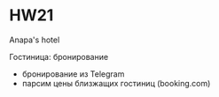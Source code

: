 # HW21
Anapa's hotel

Гостиница: бронирование

+ бронирование из Telegram
+ парсим цены близжащих гостиниц (booking.com)
